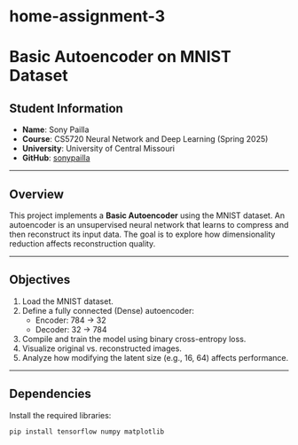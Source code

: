 # home-assignment-3
# Basic Autoencoder on MNIST Dataset

## Student Information

- **Name**: Sony Pailla  
- **Course**: CS5720 Neural Network and Deep Learning (Spring 2025)  
- **University**: University of Central Missouri  
- **GitHub**: [sonypailla](https://github.com/sonypailla)

---

## Overview

This project implements a **Basic Autoencoder** using the MNIST dataset. An autoencoder is an unsupervised neural network that learns to compress and then reconstruct its input data. The goal is to explore how dimensionality reduction affects reconstruction quality.

---

## Objectives

1. Load the MNIST dataset.
2. Define a fully connected (Dense) autoencoder:
   - Encoder: 784 → 32
   - Decoder: 32 → 784
3. Compile and train the model using binary cross-entropy loss.
4. Visualize original vs. reconstructed images.
5. Analyze how modifying the latent size (e.g., 16, 64) affects performance.

---

## Dependencies

Install the required libraries:

```bash
pip install tensorflow numpy matplotlib
